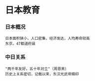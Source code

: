 # 日本教育

### 日本概况
	日本面积狭小，人口密集，经济发达，人均寿命较高
	东京，47都道府县

### 中日关系
	"两千年友好，五十年对立"（周恩来）
	历史上关系密切，记载以来，东汉光武帝赐印

